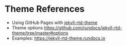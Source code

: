 # Theme References

- Using GitHub Pages with [jekyll-rtd-theme](https://github.com/rundocs/jekyll-rtd-theme)
- Theme options https://github.com/rundocs/jekyll-rtd-theme/tree/master#options 
- Examples: https://jekyll-rtd-theme.rundocs.io

